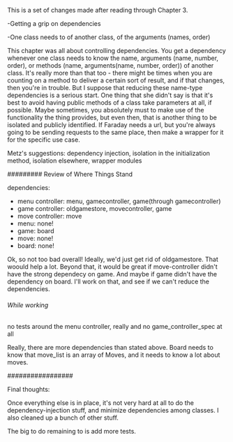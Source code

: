 This is a set of changes made after reading through Chapter 3.

-Getting a grip on dependencies

-One class needs to of another class, of the arguments (names, order)

This chapter was all about controlling dependencies.  You get a dependency whenever one class needs to know the name, arguments (name, number, order), or methods (name, arguments(name, number, order)) of another class.  It's really more than that too - there might be times when you are counting on a method to deliver a certain sort of result, and if that changes, then you're in trouble.  But I suppose that reducing these name-type dependencies is a serious start.  One thing that she didn't say is that it's best to avoid having public methods of a class take parameters at all, if possible.  Maybe sometimes, you absolutely must to make use of the functionality the thing provides, but even then, that is another thing to be isolated and publicly identified.  If Faraday needs a url, but you're always going to be sending requests to the same place, then make a wrapper for it for the specific use case.

Metz's suggestions: dependency injection, isolation in the initialization method, isolation elsewhere, wrapper modules

######### Review of Where Things Stand

dependencies:
 - menu controller: menu, gamecontroller, game(through gamecontroller)
 - game controller: oldgamestore, movecontroller, game
 - move controller: move
 - menu: none!
 - game: board
 - move: none!
 - board: none!

Ok, so not too bad overall!  Ideally, we'd just get rid of oldgamestore.  That woould help a lot.
Beyond that, it would be great if move-controller didn't have the strong dependecy on game.  And maybe if game didn't have the dependency on board.  I'll work on that, and see if we can't reduce the dependencies.

###### While working

no tests around the menu controller, really
and no game_controller_spec at all

Really, there are more dependencies than stated above.  Board needs to know that move_list is an array of Moves, and it needs to know a lot about moves.


#################

Final thoughts:

Once everything else is in place, it's not very hard at all to do the dependency-injection stuff, and minimize dependencies among classes.
I also cleaned up a bunch of other stuff.

The big to do remaining to is add more tests.